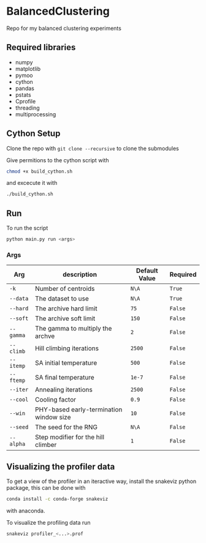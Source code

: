 # BalancedClustering

Repo for my balanced clustering experiments

## Required libraries

* numpy
* matplotlib
* pymoo
* cython
* pandas
* pstats
* Cprofile
* threading
* multiprocessing

## Cython Setup

Clone the repo with `git clone --recursive` to clone the submodules

Give permitions to the cython script with

```sh
chmod +x build_cython.sh
```

and excecute it with

```sh
./build_cython.sh
```

## Run

To run the script

```sh
python main.py run <args>
```

### Args

| Arg    | description | Default Value | Required|
|--------|-------------|---------------|---------|
|`-k`| Number of centroids | `N\A` | `True` |
|`--data`| The dataset to use | `N\A` | `True` |
|`--hard`| The archive hard limit | `75` | `False` |
|`--soft`| The archive soft limit | `150`| `False` |
|`--gamma`| The gamma to multiply the archve | `2` | `False` |
|`--climb`| Hill climbing iterations | `2500` | `False` |
|`--itemp`| SA initial temperature | `500` | `False` |
|`--ftemp`| SA final temperature | `1e-7` | `False` |
|`--iter`|Annealing iterations | `2500` | `False` |
|`--cool`| Cooling factor | `0.9` | `False` |
|`--win`| PHY-based early-termination window size | `10` | `False` |
|`--seed`| The seed for the RNG | `N\A` | `False` |
|`--alpha`| Step modifier for the hill climber | `1` | `False` |

## Visualizing the profiler data

To get a view of the profiler in an iteractive way, install the snakeviz python package, this can be done with

```sh
conda install -c conda-forge snakeviz
```

with anaconda.

To visualize the profiling data run

```sh
snakeviz profiler_<...>.prof
```
